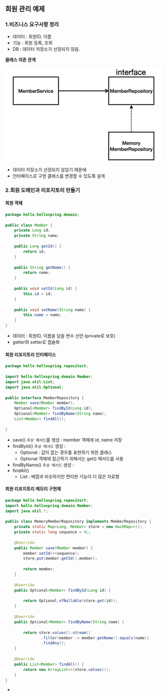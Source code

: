 ## 회원 관리 예제
### 1.비즈니스 요구사항 정리
- 데이터 : 회원ID, 이름
- 기능 : 회원 등록, 조회
- DB : 데이터 저장소가 선정되지 않음.

**클래스 의존 관계**

<img src="/img/Spring-boot/ClassDependency.png" alt="ClassDependency" width="500" height="300" />

- 데이터 저장소가 선정되지 않았기 때문에
- 인터페이스로 구현 클래스를 변경할 수 있도록 설계

### 2.회원 도메인과 리포지토리 만들기

#### 회원 객체
```java
package hello.hellospring.domain;

public class Member {
    private Long id;
    private String name;

    public Long getId() {
        return id;
    }

    public String getName() {
        return name;
    }

    public void setId(Long id) {
        this.id = id;
    }

    public void setName(String name) {
        this.name = name;
    }
}

```
- 데이터 : 회원ID, 이름을 담을 변수 선언 (private로 보호)
- getter와 setter로 캡슐화

#### 회원 리포지토리 인터페이스
```java
package hello.hellospring.repositort;

import hello.hellospring.domain.Member;
import java.util.List;
import java.util.Optional;

public interface MemberRepository {
    Member save(Member member);
    Optional<Member> findById(Long id);
    Optional<Member> findByName(String name);
    List<Member> findAll();

}

```

- save() `추상 메서드`를 생성 : member 객체에 id, name 저장
- findById() `추상 메서드` 생성 : 
	- Optional : 값이 없는 경우를 표현하기 위한 클래스
	- Optional 객체에 접근하기 위해서는 get() 메서드를 사용
- findByName() `추상 메서드` 생성 : 
- findAll() 
	- List : 배열과 비슷하지만 편리한 기능이 더 많은 자료형


#### 회원 리포지토리 메모리 구현체
```java
package hello.hellospring.repositort;
import hello.hellospring.domain.Member;
import java.util.*;

public class MemoryMemberRepository implements MemberRepository {
    private static Map<Long, Member> store = new HashMap<>();
    private static long sequence = 0L;

    @Override
    public Member save(Member member) {
        member.setId(++sequence);
        store.put(member.getId(),member);

        return member;
    }

    @Override
    public Optional<Member> findById(Long id) {

        return Optional.ofNullable(store.get(id));
    }

    @Override
    public Optional<Member> findByName(String name) {

        return store.values().stream()
                .filter(member -> member.getName().equals(name))
                .findAny();
    }

    @Override
    public List<Member> findAll() {
        return new ArrayList<>(store.values());
    }
}

```
- 

